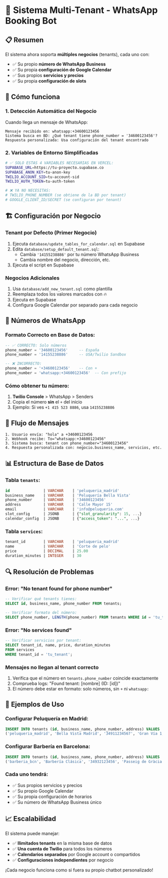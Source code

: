 # 🏢 Sistema Multi-Tenant - WhatsApp Booking Bot

## 📋 Resumen

El sistema ahora soporta **múltiples negocios** (tenants), cada uno con:
- ✅ Su propio **número de WhatsApp Business**
- ✅ Su propia **configuración de Google Calendar**
- ✅ Sus propios **servicios y precios**
- ✅ Su propia **configuración de slots**

## 🔧 Cómo funciona

### **1. Detección Automática del Negocio**
Cuando llega un mensaje de WhatsApp:
```
Mensaje recibido en: whatsapp:+34600123456
Sistema busca en BD: ¿Qué tenant tiene phone_number = '34600123456'?
Respuesta personalizada: Usa configuración del tenant encontrado
```

### **2. Variables de Entorno Simplificadas**
```bash
# ✅ SOLO ESTAS 4 VARIABLES NECESARIAS EN VERCEL:
SUPABASE_URL=https://tu-proyecto.supabase.co
SUPABASE_ANON_KEY=tu-anon-key
TWILIO_ACCOUNT_SID=tu-account-sid  
TWILIO_AUTH_TOKEN=tu-auth-token

# ❌ YA NO NECESITAS:
# TWILIO_PHONE_NUMBER (se obtiene de la BD por tenant)
# GOOGLE_CLIENT_ID/SECRET (se configuran por tenant)
```

## 🏗️ Configuración por Negocio

### **Tenant por Defecto (Primer Negocio)**
1. Ejecuta `database/update_tables_for_calendar.sql` en Supabase
2. Edita `database/setup_default_tenant.sql`:
   - Cambia `'14155238886'` por tu número WhatsApp Business
   - Cambia nombre del negocio, dirección, etc.
3. Ejecuta el script en Supabase

### **Negocios Adicionales**
1. Usa `database/add_new_tenant.sql` como plantilla
2. Reemplaza todos los valores marcados con 🔥
3. Ejecuta en Supabase
4. Configura Google Calendar por separado para cada negocio

## 📱 Números de WhatsApp

### **Formato Correcto en Base de Datos:**
```sql
-- ✅ CORRECTO: Solo números
phone_number = '34600123456'     -- España
phone_number = '14155238886'     -- USA/Twilio Sandbox

-- ❌ INCORRECTO:
phone_number = '+34600123456'    -- Con +
phone_number = 'whatsapp:+34600123456'  -- Con prefijo
```

### **Cómo obtener tu número:**
1. **Twilio Console** > WhatsApp > Senders
2. Copia el número **sin** el `+` del inicio
3. Ejemplo: Si ves `+1 415 523 8886`, usa `14155238886`

## 🎯 Flujo de Mensajes

```
1. Usuario envía: "hola" a +34600123456
2. Webhook recibe: To="whatsapp:+34600123456"
3. Sistema busca: tenant con phone_number="34600123456"  
4. Respuesta personalizada con: negocio.business_name, servicios, etc.
```

## 📊 Estructura de Base de Datos

### **Tabla `tenants`:**
```sql
id               | VARCHAR    | 'peluqueria_madrid'
business_name    | VARCHAR    | 'Peluquería Bella Vista'
phone_number     | VARCHAR    | '34600123456'
address          | VARCHAR    | 'Calle Mayor 15'
email            | VARCHAR    | 'info@peluqueria.com'
slot_config      | JSONB      | {"slot_granularity": 15, ...}
calendar_config  | JSONB      | {"access_token": "...", ...}
```

### **Tabla `services`:**
```sql
tenant_id        | VARCHAR    | 'peluqueria_madrid'
name             | VARCHAR    | 'Corte de pelo'
price            | DECIMAL    | 25.00
duration_minutes | INTEGER    | 30
```

## 🔍 Resolución de Problemas

### **Error: "No tenant found for phone number"**
```sql
-- Verificar qué tenants tienes:
SELECT id, business_name, phone_number FROM tenants;

-- Verificar formato del número:
SELECT phone_number, LENGTH(phone_number) FROM tenants WHERE id = 'tu_tenant';
```

### **Error: "No services found"**
```sql
-- Verificar servicios por tenant:
SELECT tenant_id, name, price, duration_minutes 
FROM services 
WHERE tenant_id = 'tu_tenant';
```

### **Mensajes no llegan al tenant correcto**
1. Verifica que el número en `tenants.phone_number` coincide exactamente
2. Comprueba logs: "Found tenant: [nombre] (ID: [id])"
3. El número debe estar en formato: solo números, sin `+` ni `whatsapp:`

## 🚀 Ejemplos de Uso

### **Configurar Peluquería en Madrid:**
```sql
INSERT INTO tenants (id, business_name, phone_number, address) VALUES 
('peluqueria_madrid', 'Bella Vista Madrid', '34911234567', 'Gran Vía 1, Madrid');
```

### **Configurar Barbería en Barcelona:**
```sql
INSERT INTO tenants (id, business_name, phone_number, address) VALUES 
('barberia_bcn', 'Barbería Clásica', '34932123456', 'Passeig de Gràcia 100, Barcelona');
```

### **Cada uno tendrá:**
- ✅ Sus propios servicios y precios
- ✅ Su propio Google Calendar
- ✅ Su propia configuración de horarios
- ✅ Su número de WhatsApp Business único

## 📈 Escalabilidad

El sistema puede manejar:
- ✅ **Ilimitados tenants** en la misma base de datos
- ✅ **Una cuenta de Twilio** para todos los números
- ✅ **Calendarios separados** por Google account o compartidos
- ✅ **Configuraciones independientes** por negocio

¡Cada negocio funciona como si fuera su propio chatbot personalizado!
